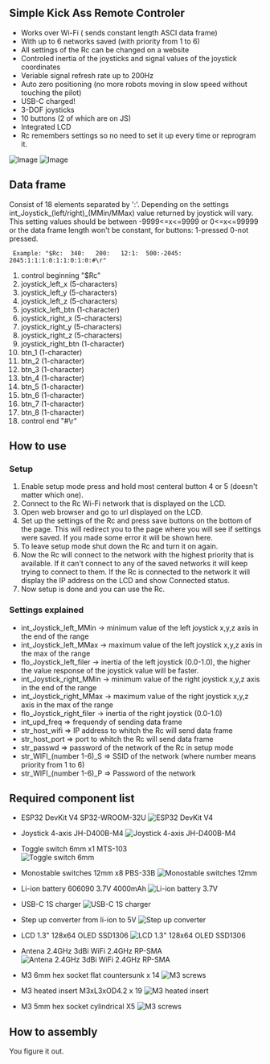 ## Simple Kick Ass Remote Controler
- Works over Wi-Fi ( sends constant length ASCI data frame)
- With up to 6 networks saved (with priority from  1 to 6)
- All settings of the Rc can be changed on a website
- Controled inertia of the joysticks and signal values of the joystick coordinates
- Veriable signal refresh rate up to 200Hz
- Auto zero positioning (no more robots moving in slow speed without touching the pilot)
- USB-C charged!
- 3-DOF joysticks
- 10 buttons (2 of which are on JS)
- Integrated LCD
- Rc remembers settings so no need to set it up every time or reprogram it.

![Image](images/pilot_2.png)
![Image](images/pilot_1.png)

## Data frame
 Consist of 18 elements separated by ':'.
Depending on the settings int_Joystick_(left/right)_(MMin/MMax) value returned by joystick will vary. This setting values should be between -9999<=x<=9999 or 0<=x<=99999 or the data frame length won't be constant, for buttons: 1-pressed 0-not pressed.
```
 Example: "$Rc:  340:   200:   12:1:  500:-2045: 2045:1:1:1:0:1:1:0:1:0:#\r"
```

 1. control beginning "$Rc"
 2. joystick_left_x   (5-characters) 
 3. joystick_left_y   (5-characters)
 4. joystick_left_z   (5-characters)
 5. joystick_left_btn  (1-character)
 6. joystick_right_x   (5-characters)
 7. joystick_right_y   (5-characters)
 8. joystick_right_z   (5-characters)
 9. joystick_right_btn  (1-character)
 10. btn_1  (1-character)
 11. btn_2  (1-character)
 12. btn_3  (1-character)
 13. btn_4  (1-character)
 14. btn_5  (1-character)
 15. btn_6  (1-character)
 16. btn_7  (1-character)
 17. btn_8  (1-character)
 18. control end "#\r"

## How to use
### Setup
  1. Enable setup mode press and hold most centeral button 4 or 5 (doesn't matter which one).
  2. Connect to the Rc Wi-Fi network that is displayed on  the LCD.
  3. Open web browser and go to url displayed on the LCD.
  4. Set up the settings of the Rc and press save buttons on the bottom of the page. This will redirect you to the page where you will see if settings were saved. If you made some error it will be shown here.
  5. To leave setup mode shut down the Rc and turn it on again.
  6. Now the Rc will connect to the network with the highest priority that is available. If it can't connect to any of the saved networks it will keep trying to connect to them. If the Rc is connected to the network it will display the IP address on the LCD and show Connected status.
  7. Now setup is done and you can use the Rc.
### Settings explained
  - int_Joystick_left_MMin -> minimum value of the left joystick  x,y,z axis in the end of the range 
  - int_Joystick_left_MMax -> maximum value of the left joystick  x,y,z axis in the max of the range
  - flo_Joystick_left_filer -> inertia of the left joystick (0.0-1.0), the higher the value response of the joystick value will be faster.
  - int_Joystick_right_MMin -> minimum value of the right joystick  x,y,z axis in the end of the range
  - int_Joystick_right_MMax -> maximum value of the right joystick  x,y,z axis in the max of the range
  - flo_Joystick_right_filer  -> inertia of the right joystick (0.0-1.0)
  - int_upd_freq  => frequendy of sending data frame
  - str_host_wifi => IP address to whitch the Rc will send data frame
  - str_host_port => port to whitch the Rc will send data frame
  - str_passwd  =>  password of the network of the Rc in setup mode
  - str_WIFI_(number 1-6)_S =>  SSID of the network      (where number means priority from 1 to 6)
  - str_WIFI_(number 1-6)_P =>  Password of the network



## Required component list

- ESP32 DevKit V4 SP32-WROOM-32U
  ![ESP32 DevKit V4](images/esp32_devkit_v4_small.png)

- Joystick 4-axis JH-D400B-M4
  ![Joystick 4-axis JH-D400B-M4](images/joystick.png)

- Toggle switch 6mm x1 MTS-103  
  ![Toggle switch 6mm](images/toggle_switch_small.png)

- Monostable switches 12mm x8  PBS-33B
  ![Monostable switches 12mm](images/monostable_switches_small.png)

- Li-ion battery 606090 3.7V 4000mAh
  ![Li-ion battery 3.7V](images/li_ion_battery_small.jpg)

- USB-C 1S charger
  ![USB-C 1S charger](images/usb_c_charger_small.png)

- Step up converter from li-ion to 5V
  ![Step up converter](images/step_up_converter_small.png)

- LCD 1.3" 128x64 OLED SSD1306
  ![LCD 1.3" 128x64 OLED SSD1306](images/lcd_small.png)

- Antena 2.4GHz 3dBi WiFi 2.4GHz RP-SMA
  ![Antena 2.4GHz 3dBi WiFi 2.4GHz RP-SMA](images/antena_small.png)

- M3 6mm hex socket flat countersunk x 14 
  ![M3 screws](images/m3_screws_small.png)

- M3 heated insert M3xL3xOD4.2 x 19
  ![M3 heated insert](images/m3_heated_insert_small.png)

- M3 5mm hex socket cylindrical  X5 
  ![M3 screws](images/m3_screws_small_cyl.png)


## How to assembly
  You figure it out.
